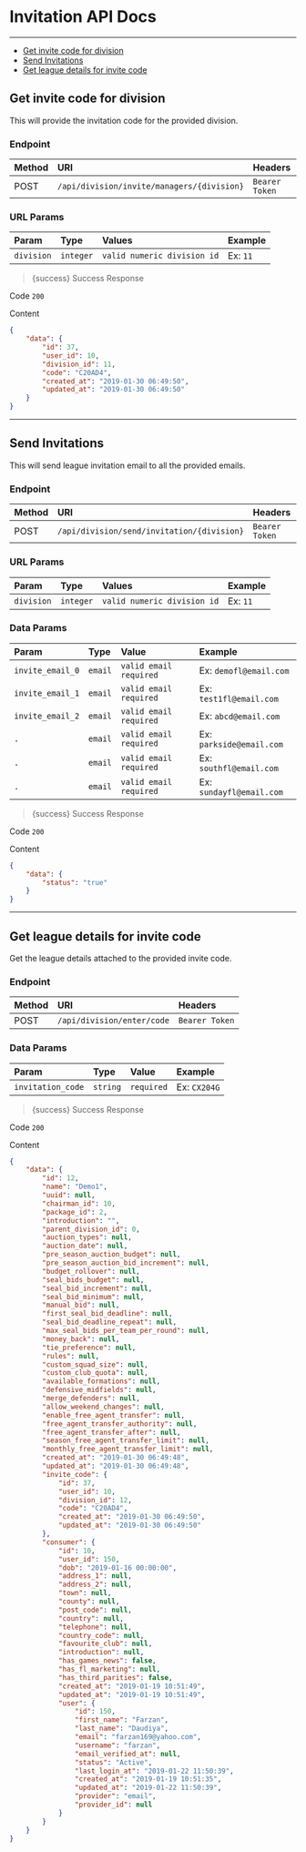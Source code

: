 # Invitation API Docs

---

- [Get invite code for division](#invite_code_for_division)
- [Send Invitations](#send_invitations)
- [Get league details for invite code](#division_via_code)

<a name="invite_code_for_division"></a>
## Get invite code for division

This will provide the invitation code for the provided division.

### Endpoint

|Method|URI|Headers|
|:-|:-|:-|
|POST|`/api/division/invite/managers/{division}`|`Bearer Token`|

### URL Params

|Param|Type|Values|Example
|:-|:-|:-|:-
|`division`|`integer`|`valid numeric division id`|Ex: `11`


> {success} Success Response

Code `200`

Content

```json
{
    "data": {
        "id": 37,
        "user_id": 10,
        "division_id": 11,
        "code": "C20AD4",
        "created_at": "2019-01-30 06:49:50",
        "updated_at": "2019-01-30 06:49:50"
    }
}
```
----
<a name="send_invitations"></a>
## Send Invitations

This will send league invitation email to all the provided emails.

### Endpoint

|Method|URI|Headers|
|:-|:-|:-|
|POST|`/api/division/send/invitation/{division}`|`Bearer Token`|

### URL Params

|Param|Type|Values|Example
|:-|:-|:-|:-
|`division`|`integer`|`valid numeric division id`|Ex: `11`

### Data Params

|Param|Type|Value|Example
|:-|:-|:-|:-
|`invite_email_0`|`email`|`valid email required`|Ex: `demofl@email.com`
|`invite_email_1`|`email`|`valid email required`|Ex: `test1fl@email.com`
|`invite_email_2`|`email`|`valid email required`|Ex: `abcd@email.com`
|`.`|`email`|`valid email required`|Ex: `parkside@email.com`
|`.`|`email`|`valid email required`|Ex: `southfl@email.com`
|`.`|`email`|`valid email required`|Ex: `sundayfl@email.com`

> {success} Success Response

Code `200`

Content

```json
{
    "data": {
        "status": "true"
    }
}
```
----
<a name="division_via_code"></a>
## Get league details for invite code

Get the league details attached to the provided invite code.

### Endpoint

|Method|URI|Headers|
|:-|:-|:-|
|POST|`/api/division/enter/code`|`Bearer Token`|

### Data Params

|Param|Type|Value|Example
|:-|:-|:-|:-
|`invitation_code`|`string`|`required`|Ex: `CX204G`

> {success} Success Response

Code `200`

Content

```json
{
    "data": {
        "id": 12,
        "name": "Demo1",
        "uuid": null,
        "chairman_id": 10,
        "package_id": 2,
        "introduction": "",
        "parent_division_id": 0,
        "auction_types": null,
        "auction_date": null,
        "pre_season_auction_budget": null,
        "pre_season_auction_bid_increment": null,
        "budget_rollover": null,
        "seal_bids_budget": null,
        "seal_bid_increment": null,
        "seal_bid_minimum": null,
        "manual_bid": null,
        "first_seal_bid_deadline": null,
        "seal_bid_deadline_repeat": null,
        "max_seal_bids_per_team_per_round": null,
        "money_back": null,
        "tie_preference": null,
        "rules": null,
        "custom_squad_size": null,
        "custom_club_quota": null,
        "available_formations": null,
        "defensive_midfields": null,
        "merge_defenders": null,
        "allow_weekend_changes": null,
        "enable_free_agent_transfer": null,
        "free_agent_transfer_authority": null,
        "free_agent_transfer_after": null,
        "season_free_agent_transfer_limit": null,
        "monthly_free_agent_transfer_limit": null,
        "created_at": "2019-01-30 06:49:48",
        "updated_at": "2019-01-30 06:49:48",
        "invite_code": {
            "id": 37,
            "user_id": 10,
            "division_id": 12,
            "code": "C20AD4",
            "created_at": "2019-01-30 06:49:50",
            "updated_at": "2019-01-30 06:49:50"
        },
        "consumer": {
            "id": 10,
            "user_id": 150,
            "dob": "2019-01-16 00:00:00",
            "address_1": null,
            "address_2": null,
            "town": null,
            "county": null,
            "post_code": null,
            "country": null,
            "telephone": null,
            "country_code": null,
            "favourite_club": null,
            "introduction": null,
            "has_games_news": false,
            "has_fl_marketing": null,
            "has_third_parities": false,
            "created_at": "2019-01-19 10:51:49",
            "updated_at": "2019-01-19 10:51:49",
            "user": {
                "id": 150,
                "first_name": "Farzan",
                "last_name": "Daudiya",
                "email": "farzan169@yahoo.com",
                "username": "farzan",
                "email_verified_at": null,
                "status": "Active",
                "last_login_at": "2019-01-22 11:50:39",
                "created_at": "2019-01-19 10:51:35",
                "updated_at": "2019-01-22 11:50:39",
                "provider": "email",
                "provider_id": null
            }
        }
    }
}
```